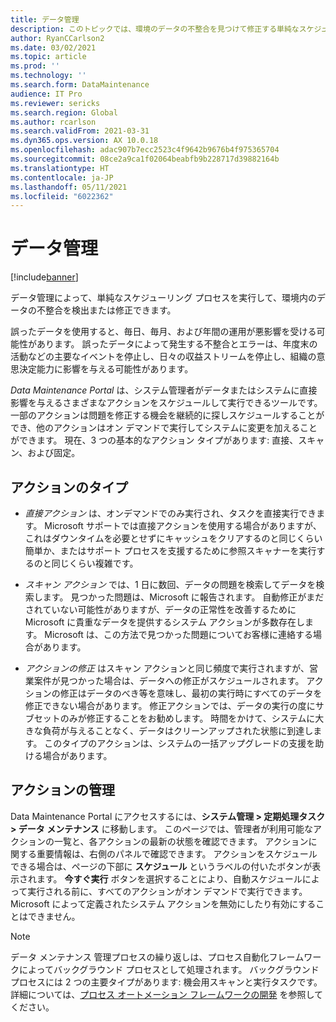 ```yaml
---
title: データ管理
description: このトピックでは、環境のデータの不整合を見つけて修正する単純なスケジューリング プロセスの使用方法について説明します。
author: RyanCCarlson2
ms.date: 03/02/2021
ms.topic: article
ms.prod: ''
ms.technology: ''
ms.search.form: DataMaintenance
audience: IT Pro
ms.reviewer: sericks
ms.search.region: Global
ms.author: rcarlson
ms.search.validFrom: 2021-03-31
ms.dyn365.ops.version: AX 10.0.18
ms.openlocfilehash: adac907b7ecc2523c4f9642b9676b4f975365704
ms.sourcegitcommit: 08ce2a9ca1f02064beabfb9b228717d39882164b
ms.translationtype: HT
ms.contentlocale: ja-JP
ms.lasthandoff: 05/11/2021
ms.locfileid: "6022362"
---
```

# <a name="data-maintenance"></a>データ管理

[!include[banner](../includes/banner.md)]

データ管理によって、単純なスケジューリング プロセスを実行して、環境内のデータの不整合を検出または修正できます。

誤ったデータを使用すると、毎日、毎月、および年間の運用が悪影響を受ける可能性があります。 誤ったデータによって発生する不整合とエラーは、年度末の活動などの主要なイベントを停止し、日々の収益ストリームを停止し、組織の意思決定能力に影響を与える可能性があります。

*Data Maintenance Portal* は、システム管理者がデータまたはシステムに直接影響を与えるさまざまなアクションをスケジュールして実行できるツールです。 一部のアクションは問題を修正する機会を継続的に探しスケジュールすることができ、他のアクションはオン デマンドで実行してシステムに変更を加えることができます。 現在、3 つの基本的なアクション タイプがあります: 直接、スキャン、および固定。

## <a name="types-of-actions"></a>アクションのタイプ

- *直接アクション* は、オンデマンドでのみ実行され、タスクを直接実行できます。 Microsoft サポートでは直接アクションを使用する場合がありますが、これはダウンタイムを必要とせずにキャッシュをクリアするのと同じくらい簡単か、またはサポート プロセスを支援するために参照スキャナーを実行するのと同じくらい複雑です。

- *スキャン アクション* では、1 日に数回、データの問題を検索してデータを検索します。 見つかった問題は、Microsoft に報告されます。 自動修正がまだされていない可能性がありますが、データの正常性を改善するために Microsoft に貴重なデータを提供するシステム アクションが多数存在します。 Microsoft は、この方法で見つかった問題についてお客様に連絡する場合があります。

- *アクションの修正* はスキャン アクションと同じ頻度で実行されますが、営業案件が見つかった場合は、データへの修正がスケジュールされます。 アクションの修正はデータのべき等を意味し、最初の実行時にすべてのデータを修正できない場合があります。 修正アクションでは、データの実行の度にサブセットのみが修正することをお勧めします。 時間をかけて、システムに大きな負荷が与えることなく、データはクリーンアップされた状態に到達します。 このタイプのアクションは、システムの一括アップグレードの支援を助ける場合があります。

## <a name="control-of-actions"></a>アクションの管理
Data Maintenance Portal にアクセスするには、**システム管理 > 定期処理タスク > データ メンテナンス** に移動します。 このページでは、管理者が利用可能なアクションの一覧と、各アクションの最新の状態を確認できます。 アクションに関する重要情報は、右側のパネルで確認できます。 アクションをスケジュールできる場合は、ページの下部に **スケジュール** というラベルの付いたボタンが表示されます。 **今すぐ実行** ボタンを選択することにより、自動スケジュールによって実行される前に、すべてのアクションがオン デマンドで実行できます。 Microsoft によって定義されたシステム アクションを無効にしたり有効にすることはできません。 

> [!NOTE]
> データ メンテナンス 管理プロセスの繰り返しは、プロセス自動化フレームワークによってバックグラウンド プロセスとして処理されます。 バックグラウンド プロセスには 2 つの主要タイプがあります: 機会用スキャンと実行タスクです。 詳細については、[プロセス オートメーション フレームワークの開発](../process-automation/process-automation-framework.md) を参照してください。
